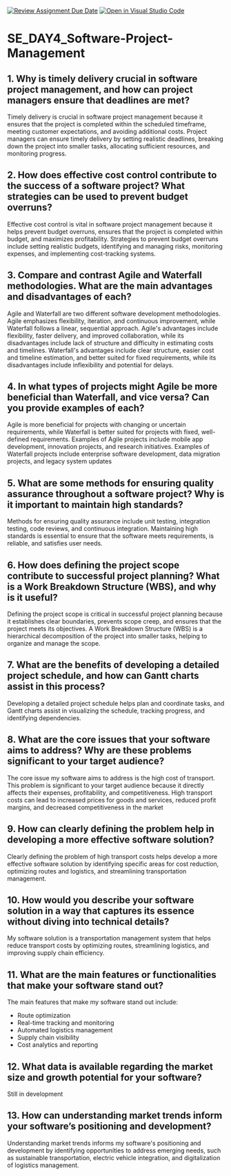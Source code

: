 [![Review Assignment Due Date](https://classroom.github.com/assets/deadline-readme-button-22041afd0340ce965d47ae6ef1cefeee28c7c493a6346c4f15d667ab976d596c.svg)](https://classroom.github.com/a/9pw6JKcu)
[![Open in Visual Studio Code](https://classroom.github.com/assets/open-in-vscode-2e0aaae1b6195c2367325f4f02e2d04e9abb55f0b24a779b69b11b9e10269abc.svg)](https://classroom.github.com/online_ide?assignment_repo_id=15692133&assignment_repo_type=AssignmentRepo)
# SE_DAY4_Software-Project-Management
## 1. Why is timely delivery crucial in software project management, and how can project managers ensure that deadlines are met?

Timely delivery is crucial in software project management because it ensures that the project is completed within the scheduled timeframe, meeting customer expectations, and avoiding additional costs. Project managers can ensure timely delivery by setting realistic deadlines, breaking down the project into smaller tasks, allocating sufficient resources, and monitoring progress.

## 2. How does effective cost control contribute to the success of a software project? What strategies can be used to prevent budget overruns?

Effective cost control is vital in software project management because it helps prevent budget overruns, ensures that the project is completed within budget, and maximizes profitability. Strategies to prevent budget overruns include setting realistic budgets, identifying and managing risks, monitoring expenses, and implementing cost-tracking systems.

## 3. Compare and contrast Agile and Waterfall methodologies. What are the main advantages and disadvantages of each?

Agile and Waterfall are two different software development methodologies. Agile emphasizes flexibility, iteration, and continuous improvement, while Waterfall follows a linear, sequential approach. Agile's advantages include flexibility, faster delivery, and improved collaboration, while its disadvantages include lack of structure and difficulty in estimating costs and timelines. Waterfall's advantages include clear structure, easier cost and timeline estimation, and better suited for fixed requirements, while its disadvantages include inflexibility and potential for delays.

## 4. In what types of projects might Agile be more beneficial than Waterfall, and vice versa? Can you provide examples of each?


Agile is more beneficial for projects with changing or uncertain requirements, while Waterfall is better suited for projects with fixed, well-defined requirements. Examples of Agile projects include mobile app development, innovation projects, and research initiatives. Examples of Waterfall projects include enterprise software development, data migration projects, and legacy system updates

## 5. What are some methods for ensuring quality assurance throughout a software project? Why is it important to maintain high standards?

Methods for ensuring quality assurance include unit testing, integration testing, code reviews, and continuous integration. Maintaining high standards is essential to ensure that the software meets requirements, is reliable, and satisfies user needs.

## 6. How does defining the project scope contribute to successful project planning? What is a Work Breakdown Structure (WBS), and why is it useful?

Defining the project scope is critical in successful project planning because it establishes clear boundaries, prevents scope creep, and ensures that the project meets its objectives. A Work Breakdown Structure (WBS) is a hierarchical decomposition of the project into smaller tasks, helping to organize and manage the scope.


## 7. What are the benefits of developing a detailed project schedule, and how can Gantt charts assist in this process?

Developing a detailed project schedule helps plan and coordinate tasks, and Gantt charts assist in visualizing the schedule, tracking progress, and identifying dependencies.

## 8. What are the core issues that your software aims to address? Why are these problems significant to your target audience?

The core issue my software aims to address is the high cost of transport. This problem is significant to your target audience because it directly affects their expenses, profitability, and competitiveness. High transport costs can lead to increased prices for goods and services, reduced profit margins, and decreased competitiveness in the market


## 9. How can clearly defining the problem help in developing a more effective software solution?

Clearly defining the problem of high transport costs helps develop a more effective software solution by identifying specific areas for cost reduction, optimizing routes and logistics, and streamlining transportation management.

## 10. How would you describe your software solution in a way that captures its essence without diving into technical details?

My software solution is a transportation management system that helps reduce transport costs by optimizing routes, streamlining logistics, and improving supply chain efficiency.



## 11. What are the main features or functionalities that make your software stand out?


The main features that make my software stand out include:

- Route optimization
- Real-time tracking and monitoring
- Automated logistics management
- Supply chain visibility
- Cost analytics and reporting


## 12. What data is available regarding the market size and growth potential for your software?

Still in development 

## 13. How can understanding market trends inform your software’s positioning and development?

Understanding market trends informs my software's positioning and development by identifying opportunities to address emerging needs, such as sustainable transportation, electric vehicle integration, and digitalization of logistics management.